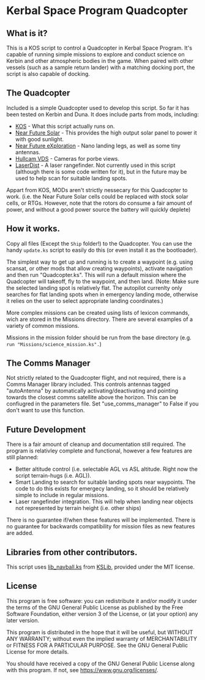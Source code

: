 # Kerbal Space Program Quadcopter

## What is it?

This is a KOS script to control a Quadcopter in Kerbal Space Program. It's capable of running simple missions to explore and conduct science on Kerbin and other atmospheric bodies in the game. When paired with other vessels (such as a sample return lander) with a matching docking port, the script is also capable of docking. 

## The Quadcopter 

Included is a simple Quadcopter used to develop this script. So far it has been tested on Kerbin and Duna. It does include parts from mods, including:

- [KOS](https://forum.kerbalspaceprogram.com/index.php?/topic/165628-ksp-1101-and-111-kos-v1310-kos-scriptable-autopilot-system/) - What this script actually runs on.
- [Near Future Solar](https://forum.kerbalspaceprogram.com/index.php?/topic/155465-most-112x-near-future-technologies-august-26/) - This provides the high output solar panel to power it with good sunlight.
- [Near Future eXploration](https://forum.kerbalspaceprogram.com/index.php?/topic/155465-most-112x-near-future-technologies-august-26/) - Nano landing legs, as well as some tiny antennas. 
- [Hullcam VDS](http://forum.kerbalspaceprogram.com/index.php?/topic/145633-113-hullcam-vds-continued/&do=findComment&comment=2710247) - Cameras for porbe views.
- [LaserDist](http://forum.kerbalspaceprogram.com/index.php?/topic/141697-*) - A laser rangefinder. Not currently used in this script (although there is some code written for it), but in the future may be used to help scan for suitable landing spots. 

Appart from KOS, MODs aren't strictly nessecary for this Quadcopter to work. (i.e. the Near Future Solar cells could be replaced with stock solar cells, or RTGs. However, note that the rotors do consume a fair amount of power, and without a good power source the battery will quickly deplete)

## How it works. 

Copy all files (Except the `Ship` folder!) to the Quadcopter. You can use the handy `update.ks` script to easily do this (or even install it as the bootloader).

The simplest way to get up and running is to create a waypoint (e.g. using scansat, or other mods that allow creating waypoints), activate navigation and then run "Quadcopter.ks". This will run a default mission where the Quadcopter will takeoff, fly to the waypoint, and then land. (Note: Make sure the selected landing spot is relatively flat. The autopilot currenlty only searches for flat landing spots when in emergency landing mode, otherwise it relies on the user to select appropriate landing coordinates.)

More complex missions can be created using lists of lexicon commands, wich are stored in the Missions directory. There are several examples of a variety of common missions.

Missions in the mission folder should be run from the base directory (e.g. `run "Missions/science_mission.ks".`)

## The Comms Manager

Not strictly related to the Quadcopter flight, and not required, there is a Comms Manager library included. This controls antennas tagged "autoAntenna" by automatically activating/deactivating and pointing towards the closest comms satellite above the horizon. This can be confiugred in the parameters file. Set "use_comms_manager" to False if you don't want to use this function. 

## Future Development

There is a fair amount of cleanup and documentation still required. The program is relativley complete and functional, however a few features are still planned:
- Better altitude control (i.e. selectable AGL vs ASL altitude. Right now the script terrain-hugs (i.e. AGL)).
- Smart Landing to search for suitable landing spots near waypoints. The code to do this exists for emergecy landing, so it should be relatively simple to include in regular missions. 
- Laser rangefinder integration. This will help when landing near objects not represented by terrain height (i.e. other ships)

There is no guarantee if/when these features will be implemented. 
There is no guarantee for backwards compatibility for mission files as new features are added. 

## Libraries from other contributors.

This script uses [lib_navball.ks](https://github.com/KSP-KOS/KSLib/blob/master/library/lib_navball.ks) from [KSLib](https://github.com/KSP-KOS/KSLib), provided under the MIT license. 

## License

This program is free software: you can redistribute it and/or modify it under the terms of the GNU General Public License as published by the Free Software Foundation, either version 3 of the License, or (at your option) any later version.

This program is distributed in the hope that it will be useful, but WITHOUT ANY WARRANTY; without even the implied warranty of MERCHANTABILITY or FITNESS FOR A PARTICULAR PURPOSE. See the GNU General Public License for more details.

You should have received a copy of the GNU General Public License along with this program. If not, see <https://www.gnu.org/licenses/>. 